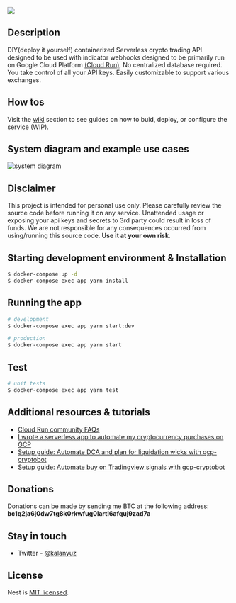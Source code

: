 ![](https://github.com/kalanyuz/gcp-cryptobot/workflows/Build%20&%20Tests/badge.svg)

## Description

DIY(deploy it yourself) containerized Serverless crypto trading API designed to be used with indicator webhooks designed to be primarily run on Google Cloud Platform [(Cloud Run)](https://cloud.google.com/run). No centralized database required. You take control of all your API keys. Easily customizable to support various exchanges.

## How tos

Visit the [wiki](https://github.com/kalanyuz/gcp-cryptobot/wiki) section to see guides on how to buid, deploy, or configure the service (WIP).

## System diagram and example use cases

![system diagram](https://storage.googleapis.com/gcp-cryptobot/v013diagram.png)

## Disclaimer

This project is intended for personal use only. Please carefully review the source code before running it on any service. Unattended usage or exposing your api keys and secrets to 3rd party could result in loss of funds. We are not responsible for any consequences occurred from using/running this source code. **Use it at your own risk**.

## Starting development environment & Installation

```bash
$ docker-compose up -d
$ docker-compose exec app yarn install
```

## Running the app

```bash
# development
$ docker-compose exec app yarn start:dev

# production
$ docker-compose exec app yarn start
```

## Test

```bash
# unit tests
$ docker-compose exec app yarn test
```

## Additional resources & tutorials

- [Cloud Run community FAQs](https://github.com/ahmetb/cloud-run-faq)
- [I wrote a serverless app to automate my cryptocurrency purchases on GCP](https://medium.com/coinmonks/i-wrote-a-serverless-app-to-automate-my-cryptocurrency-purchases-17c9a869d0c7)
- [Setup guide: Automate DCA and plan for liquidation wicks with gcp-cryptobot](https://medium.com/coinmonks/setup-guide-automate-dca-and-plan-for-liquidation-wicks-with-gcp-cryptobot-32414ef72251)
- [Setup guide: Automate buy on Tradingview signals with gcp-cryptobot](https://medium.com/coinmonks/setup-guide-automate-buy-on-tradingview-signals-with-gcp-cryptobot-a6941b70924)

## Donations

Donations can be made by sending me BTC at the following address: **bc1q2ja6j0dw7tg8k0rkwfug0lartl6afquj9zad7a**

## Stay in touch

- Twitter - [@kalanyuz](https://twitter.com/kalanyuz)

## License

Nest is [MIT licensed](LICENSE).
